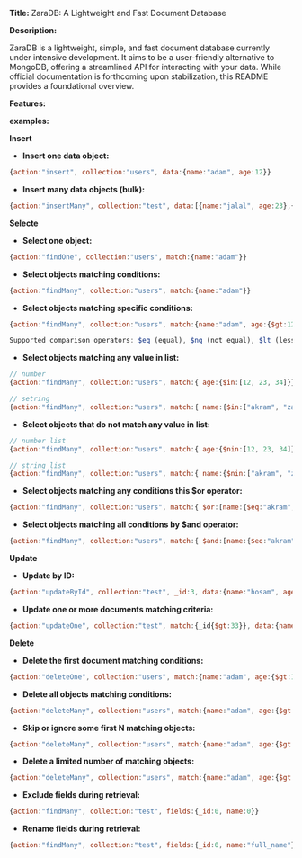 **Title:** ZaraDB: A Lightweight and Fast Document Database

**Description:**

ZaraDB is a lightweight, simple, and fast document database currently under intensive development. It aims to be a user-friendly alternative to MongoDB, offering a streamlined API for interacting with your data. While official documentation is forthcoming upon stabilization, this README provides a foundational overview.

**Features:**


**examples:**

**Insert**

* **Insert one data object:**

```js
{action:"insert", collection:"users", data:{name:"adam", age:12}}
```

* **Insert many data objects (bulk):**

```js
{action:"insertMany", collection:"test", data:[{name:"jalal", age:23},{name:"akram", age:30},{name:"hasna", age:35}]}
```

**Selecte**

* **Select one object:**

```js
{action:"findOne", collection:"users", match:{name:"adam"}}
```

* **Select objects matching conditions:**

```js
{action:"findMany", collection:"users", match:{name:"adam"}}
```

* **Select objects matching specific conditions:**

```js
{action:"findMany", collection:"users", match:{name:"adam", age:{$gt:12}}}

Supported comparison operators: $eq (equal), $nq (not equal), $lt (less than), $gt (greater than), $ge (greater than or equal to), $le (less than or equal to)
```

* **Select objects matching any value in list:**

```js
// number
{action:"findMany", collection:"users", match:{ age:{$in:[12, 23, 34]}}}
```
```js
// setring
{action:"findMany", collection:"users", match:{ name:{$in:["akram", "zaid"]}}}
```

* **Select objects that do not match any value in list:**

```js
// number list
{action:"findMany", collection:"users", match:{ age:{$nin:[12, 23, 34]}}}
```
```js
// string list
{action:"findMany", collection:"users", match:{ name:{$nin:["akram", "zaid"]}}}
```

* **Select objects matching any conditions  this $or operator:**

```js
{action:"findMany", collection:"users", match:{ $or:[name:{$eq:"akram", age:$gt:13}]}}
```

* **Select objects matching all conditions by $and operator:**

```js
{action:"findMany", collection:"users", match:{ $and:[name:{$eq:"akram", age:$gt:13}]}}
```

**Update**

* **Update by ID:**

```js
{action:"updateById", collection:"test", _id:3, data:{name:"hosam", age:10}}
```

* **Update one or more documents matching criteria:**

```js
{action:"updateOne", collection:"test", match:{_id{$gt:33}}, data:{name:"hosam", age:10}}
```

**Delete**

* **Delete the first document matching conditions:**

```js
{action:"deleteOne", collection:"users", match:{name:"adam", age:{$gt:12}}}
```

* **Delete all objects matching conditions:**

```js
{action:"deleteMany", collection:"users", match:{name:"adam", age:{$gt:12}}}
```

* **Skip or ignore some first N matching objects:**

```js
{action:"deleteMany", collection:"users", match:{name:"adam", age:{$gt:12}}, skip: 3}
```

* **Delete a limited number of matching objects:**

```js
{action:"deleteMany", collection:"users", match:{name:"adam", age:{$gt:12}}, skip: 3, limit:3}
```

* **Exclude fields during retrieval:**

```js
{action:"findMany", collection:"test", fields:{_id:0, name:0}}
```

* **Rename fields during retrieval:**

```js
{action:"findMany", collection:"test", fields:{_id:0, name:"full_name"}}
```

